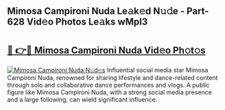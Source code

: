 ## Mimosa Campironi Nuda Le𝚊k𝚎d N𝚞𝚍e - Part-628 Vid𝚎o Photos Le𝚊ks wMpI3

# <h2><a href="http://fbdcqf6.evod.top/?m=Mimosa+Campironi+Nuda">🔗 👉🔴 Mimosa Campironi Nuda Vid𝚎o Ph𝚘t𝚘s</a></h2>

[![Mimosa Campironi Nuda N𝚞d𝚎s](https://i.imgur.com/8V9OHl7.gif)](http://fbdcqf6.evod.top/?m=Mimosa+Campironi+Nuda)
Influential social media star Mimosa Campironi Nuda, renowned for sharing lifestyle and dance-related content through solo and collaborative dance performances and vlogs. A public figure like Mimosa Campironi Nuda, with a strong social media presence and a large following, can wield significant influence. 
